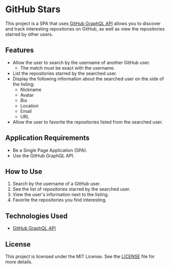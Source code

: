 # GitHub Stars

This project  is a SPA that uses [GitHub GraphQL API](https://docs.github.com/en/graphql) allows you to discover and track interesting repositories on GitHub, as well as view the repositories starred by other users.

## Features

- Allow the user to search by the username of another GitHub user.
  - The match must be exact with the username.
- List the repositories starred by the searched user.
- Display the following information about the searched user on the side of the listing:
  - Nickname
  - Avatar
  - Bio
  - Location
  - Email
  - URL
- Allow the user to favorite the repositories listed from the searched user.

## Application Requirements

- Be a Single Page Application (SPA).
- Use the GitHub GraphQL API.

## How to Use

1. Search by the username of a GitHub user.
2. See the list of repositories starred by the searched user.
3. View the user's information next to the listing.
4. Favorite the repositories you find interesting.

## Technologies Used

- [GitHub GraphQL API](https://docs.github.com/en/graphql)

## License

This project is licensed under the MIT License. See the [LICENSE](LICENSE) file for more details.

